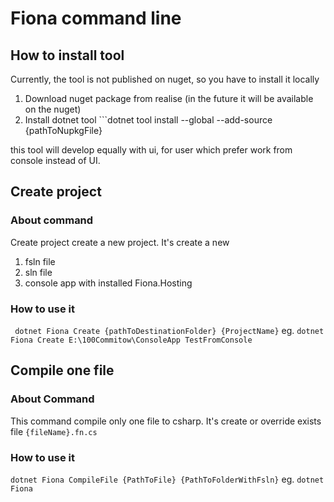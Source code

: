# Fiona command line

## How to install tool

Currently, the tool is not published on nuget, so you have to install it locally

1. Download nuget package from realise (in the future it will be available on the nuget)
2. Install dotnet tool ```dotnet tool install --global --add-source {pathToNupkgFile}

this tool will develop equally with ui, for user which prefer work from console instead of UI.

## Create project

### About command

Create project create a new project. It's create a new

1. fsln file
2. sln file
3. console app with installed Fiona.Hosting

### How to use it

``` dotnet Fiona Create {pathToDestinationFolder} {ProjectName}```
eg. `dotnet Fiona Create E:\100Commitow\ConsoleApp TestFromConsole`

## Compile one file

### About Command

This command compile only one file to csharp. It's create or override exists file `{fileName}.fn.cs`

### How to use it

```dotnet Fiona CompileFile {PathToFile} {PathToFolderWithFsln}```
eg. `dotnet Fiona `
